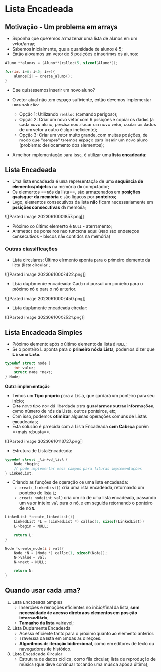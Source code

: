 # Lista Encadeada 

## Motivação - Um problema em arrays
- Suponha que queremos armazenar uma lista de alunos em um vetor/array;
- Sabemos inicialmente, que a quantidade de alunos é 5;
- Então alocamos um vetor de 5 posições e inserimos os alunos:

```C
Aluno **alunos = (Aluno**)calloc(5, sizeof(Aluno*));

for(int i=0; i<5; i++){
	alunos[i] = create_aluno();
}
```

- E se quiséssemos inserir um novo aluno?
- O vetor atual não tem espaço suficiente, então devemos implementar uma solução:
	- Opção 1: Utilizando `realloc` (comando perigoso);
	- Opção 2: Criar um novo vetor com 6 posições e copiar os dados (a cada novo aluno, precisamos alocar um novo vetor, copiar os dados de um vetor a outro é algo ineficiente);
	- Opção 3: Criar um vetor muito grande, com muitas posições, de modo que "sempre" teremos espaço para inserir um novo aluno (problema: deslocamento dos elementos);

- A melhor implementação para isso, é utilizar uma **lista encadeada**:

## Lista Encadeada
- Uma lista encadeada é uma representação de uma **sequência de elementos/objetos** na memória do computador;
- Os elementos ==nós da lista==, são armazenados em **posições quaisquer da memória** e são ligados por **ponteiros**;
- Logo, elementos consecutivos da lista **não** ficam necessariamente em **posições consecutivas** da memória;

![[Pasted image 20230610001857.png]]

- Próximo do último elemento é ``NULL`` - aterramento;
- Aritmética de ponteiros não funciona aqui! (Não são endereços consecutivos - blocos não contidos na memória)

### Outras classificações
- Lista circulares: Último elemento aponta para o primeiro elemento da lista (lista circular); 

![[Pasted image 20230610002422.png]]

- Lista duplamente encadeada: Cada nó possui um ponteiro para o próximo nó e para o nó anterior.

![[Pasted image 20230610002450.png]]

- Lista duplamente encadeada circular: 

![[Pasted image 20230610002521.png]]

## Lista Encadeada Simples
- Próximo elemento após o último elemento da lista é `NULL`;
- Se o ponteiro L aponta para o **primeiro nó da Lista**, podemos dizer que **L é uma Lista**.
```C
typedef struct node {
	int value;
	struct node *next;
} Node;
```

**Outra implementação**
- Temos um **Tipo próprio** para a Lista, que gardará um ponteiro para seu início;
- Este novo tipo nos dá liberdade para **guardarmos outras informações**, como número de nós da Lista, outros ponteiros, etc;
- Com isso, podemos **otimizar** algumas operações comuns de Listas encadeadas;
- Esta solução é parecida com a Lista Encadeada **com Cabeça** porém ==mais robusta==.

![[Pasted image 20230610113727.png]]

- Estrutura de Lista Encadeada:
```C
typedef struct _linked_list {
	Node *begin;
	// pode implementar mais campos para futuras implementações
} LinkedList;
```

- Criando as funções de operação de uma lista encadeada:
	- `create_linkedList()` cria uma lista encadeada, retornando um ponteiro de lista `L`;
	- ``create_node(int val)`` cria um nó de uma lista encadeada, passando um valor inteiro `val` para o nó, e em seguida retornando o ponteiro de nó `N`.

```C
LinkedList *create_linkedList(){
    LinkedList *L = (LinkedList *) calloc(1, sizeof(LinkedList));
    L->begin = NULL;
    
    return L;
}
```

```C
Node *create_node(int val){
    Node *N = (Node *) calloc(1, sizeof(Node));
    N->value = val;
    N->next = NULL;

    return N;
}
```

## Quando usar cada uma?

1. Lista Encadeada Simples
	- Inserções e remoções eficientes no início/final da lista, **sem necessidade de acesso direto aos elementos em posição intermediária**;
	- **Tamanho da lista** vairiavel;
2. Lista Duplamente Encadeada
	- Acesso eficiente tanto para o próximo quanto ao elemento anterior.
	- Travessia da lista em ambas as direções.
	- **Algoritmos de iteração bidirecional**, como em editores de texto ou navegadores de histórico.
3. Lista Encadeada Circular
	- Estrutura de dados cíclica, como fila circular, lista de reprodução de música (que deve continuar tocando uma música após a última);
